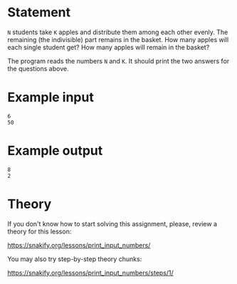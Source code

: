 # Statement

`N` students take `K` apples and distribute them among each other evenly. The remaining (the indivisible) part remains in the basket. How many apples will each single student get? How many apples will remain in the basket?

The program reads the numbers `N` and `K`. It should print the two answers for the questions above.


# Example input

```
6
50
```

# Example output

```
8
2
```

# Theory

If you don't know how to start solving this assignment, please, review a theory for this lesson:

https://snakify.org/lessons/print_input_numbers/


You may also try step-by-step theory chunks:

https://snakify.org/lessons/print_input_numbers/steps/1/